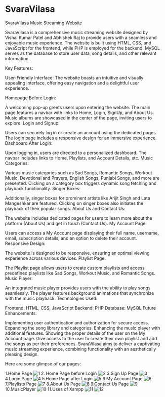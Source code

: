 # SvaraVilasa
SvaraVilasa Music Streaming Website

SvaraVilasa is a comprehensive music streaming website designed by Vishal Kumar Patel and Abhishek Raj to provide users with a seamless and enjoyable music experience. The website is built using HTML, CSS, and JavaScript for the frontend, while PHP is employed for the backend. MySQL serves as the database to store user data, song details, and other relevant information.

Key Features:

User-Friendly Interface: The website boasts an intuitive and visually appealing interface, offering easy navigation and a delightful user experience.

Homepage Before Login:

A welcoming pop-up greets users upon entering the website.
The main page features a navbar with links to Home, Login, SignUp, and About Us.
Music albums are showcased in the center of the page, inviting users to explore.
Login and Signup:

Users can securely log in or create an account using the dedicated pages.
The login page includes a responsive design for an immersive experience.
Dashboard After Login:

Upon logging in, users are directed to a personalized dashboard.
The navbar includes links to Home, Playlists, and Account Details, etc.
Music Categories:

Various music categories such as Sad Songs, Romantic Songs, Workout Music, Devotional and Prayers, English Songs, Punjabi Songs, and more are presented.
Clicking on a category box triggers dynamic song fetching and playback functionality.
Singer Boxes:

Additionally, singer boxes for prominent artists like Arijit Singh and Lata Mangeshkar are featured.
Clicking on singer boxes also initiates the playback of their popular songs.
About Us and Contact Us:

The website includes dedicated pages for users to learn more about the platform (About Us) and get in touch (Contact Us).
My Account Page:

Users can access a My Account page displaying their full name, username, email, subscription details, and an option to delete their account.
Responsive Design:

The website is designed to be responsive, ensuring an optimal viewing experience across various devices.
Playlist Page:

The Playlist page allows users to create custom playlists and access predefined playlists like Sad Songs, Workout Music, and Romantic Songs.
Music Player:

An integrated music player provides users with the ability to play songs seamlessly.
The player features background animations that synchronize with the music playback.
Technologies Used:

Frontend: HTML, CSS, JavaScript
Backend: PHP
Database: MySQL
Future Enhancements:

Implementing user authentication and authorization for secure access.
Expanding the song library and categories.
Enhancing the music player with additional features.
Showing the proper details of the user on the My Account page.
Give access to the user to create their own playlist and add the songs as per their preferences.
SvaraVilasa aims to deliver a captivating music streaming experience, combining functionality with an aesthetically pleasing design.

Here are some glimpse of our pages:

1.Home Page
![1](https://github.com/user-attachments/assets/2f70fd29-5a2c-44b0-805e-a0995e297c92)
2. Home Page before Login
![2](https://github.com/user-attachments/assets/11cf75fb-6f07-46ab-be40-8b24b8607473)
3.Sign Up Page
![3](https://github.com/user-attachments/assets/ec9493ad-29b1-4580-9536-096a44b6d3a4)
4.Login Page
![4](https://github.com/user-attachments/assets/45b6b0a9-43cf-4a73-8cbf-0f1f2031d296)
5.Home Page after Login
![5](https://github.com/user-attachments/assets/b0401638-5783-4442-a634-7cef73196a2d)
6.My Account Page
![6](https://github.com/user-attachments/assets/ec47db1a-018c-4317-8d60-f4d3476cffd8)
7.Playlists Page
![7](https://github.com/user-attachments/assets/4a7ba96a-1b0d-49a8-bdd8-56459829038b)
8.About Us Page
![8](https://github.com/user-attachments/assets/b3a78825-876e-49e5-b9e1-741288abcec2)
9.Contact Us Page
![9](https://github.com/user-attachments/assets/41933095-1d3c-4d6f-a478-dddc98abf989)
10.MusicPlayer
![10](https://github.com/user-attachments/assets/f646d9f7-cbd1-44e7-9293-a7d9fbbe021f)
11.Uses of Xampp
![11](https://github.com/user-attachments/assets/04630fcd-6bfb-4836-9b42-891570b32610)
![12](https://github.com/user-attachments/assets/de0edeb8-8db1-40f5-9215-2e58040b920c)











